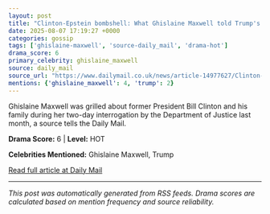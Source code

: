 ```yaml
---
layout: post
title: "Clinton-Epstein bombshell: What Ghislaine Maxwell told Trump's DOJ about the ex president... and how it contradicts a denial he has always made"
date: 2025-08-07 17:19:27 +0000
categories: gossip
tags: ['ghislaine-maxwell', 'source-daily_mail', 'drama-hot']
drama_score: 6
primary_celebrity: ghislaine_maxwell
source: daily_mail
source_url: "https://www.dailymail.co.uk/news/article-14977627/Clinton-Epstein-DOJ-Trump-Ghislaine-Maxwell.html?ns_mchannel=rss&ito=1490&ns_campaign=1490"
mentions: {'ghislaine_maxwell': 4, 'trump': 2}
---
```


Ghislaine Maxwell was grilled about former President Bill Clinton and his family during her two-day interrogation by the Department of Justice last month, a source tells the Daily Mail.

**Drama Score:** 6 | **Level:** HOT

**Celebrities Mentioned:** Ghislaine Maxwell, Trump

[Read full article at Daily Mail](https://www.dailymail.co.uk/news/article-14977627/Clinton-Epstein-DOJ-Trump-Ghislaine-Maxwell.html?ns_mchannel=rss&ito=1490&ns_campaign=1490)

---
*This post was automatically generated from RSS feeds. Drama scores are calculated based on mention frequency and source reliability.*
